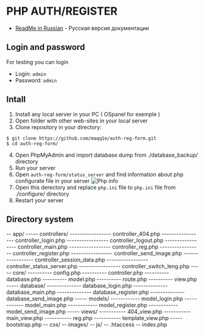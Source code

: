 # PHP AUTH/REGISTER
 * [ReadMe in Russian](https://github.com/maqq1e/auth-reg-form/README_RU.md) - Русская версия документации
## Login and password
For testing you can login
* Login: `admin`
* Password: `admin`
## Intall
1) Install any local server in your PC ( OSpanel for exemple )
2) Open folder with other web-sites in your local server
3) Clone repository in your directory:
```
$ git clone https://github.com/maqq1e/auth-reg-form.git
$ cd auth-reg-form/
```
4) Open PhpMyAdmin and import database dump from ./database_backup/ directory
5) Run your server
6) Open `auth-reg-form/status_server` and find information about php configurate file in your server
![Php info](https://i.imgur.com/9GdpS61.png)
7) Open this derectory and replace `php.ini` file to `php.ini` file from ./configure/ directory
8) Restart your server
## Directory system
-- app/
----- controllers/
----------------- controller_404.php
----------------- controller_login.php
----------------- controller_logout.php
----------------- controller_main.php
----------------- controller_reg.php
----------------- controller_register.php
----------------- controller_send_image.php
----------------- controller_session_data.php
----------------- controller_status_server.php
----------------- controller_switch_leng.php
----- core/
---------- config.php
---------- controller.php
---------- database.php
---------- model.php
---------- route.php
---------- view.php
----- database/
-------------- database_login.php
-------------- database_main.php
-------------- database_register.php
-------------- database_send_image.php
----- models/
------------ model_login.php
------------ model_main.php
------------ model_register.php
------------ model_send_image.php
----- views/
----------- 404_view.php
----------- main_view.php
----------- reg.php
----------- template_view.php
----- bootstrap.php
-- css/
-- images/
-- js/
-- .htaccess
-- index.php
